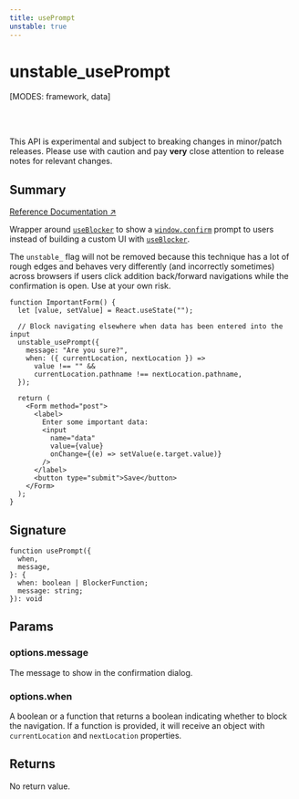 ```yaml
---
title: usePrompt
unstable: true
---
```


# unstable_usePrompt

<!--
⚠️ ⚠️ IMPORTANT ⚠️ ⚠️ 

Thank you for helping improve our documentation!

This file is auto-generated from the JSDoc comments in the source
code, so please edit the JSDoc comments in the file below and this
file will be re-generated once those changes are merged.

https://github.com/remix-run/react-router/blob/main/packages/react-router/lib/dom/lib.tsx
-->

[MODES: framework, data]

<br />
<br />

<docs-warning>This API is experimental and subject to breaking changes in 
minor/patch releases. Please use with caution and pay **very** close attention 
to release notes for relevant changes.</docs-warning>

## Summary

[Reference Documentation ↗](https://api.reactrouter.com/v7/functions/react_router.index.unstable_usePrompt.html)

Wrapper around [`useBlocker`](../hooks/useBlocker) to show a [`window.confirm`](https://developer.mozilla.org/en-US/docs/Web/API/Window/confirm)
prompt to users instead of building a custom UI with [`useBlocker`](../hooks/useBlocker).

The `unstable_` flag will not be removed because this technique has a lot of
rough edges and behaves very differently (and incorrectly sometimes) across
browsers if users click addition back/forward navigations while the
confirmation is open. Use at your own risk.

```tsx
function ImportantForm() {
  let [value, setValue] = React.useState("");

  // Block navigating elsewhere when data has been entered into the input
  unstable_usePrompt({
    message: "Are you sure?",
    when: ({ currentLocation, nextLocation }) =>
      value !== "" &&
      currentLocation.pathname !== nextLocation.pathname,
  });

  return (
    <Form method="post">
      <label>
        Enter some important data:
        <input
          name="data"
          value={value}
          onChange={(e) => setValue(e.target.value)}
        />
      </label>
      <button type="submit">Save</button>
    </Form>
  );
}
```

## Signature

```tsx
function usePrompt({
  when,
  message,
}: {
  when: boolean | BlockerFunction;
  message: string;
}): void
```

## Params

### options.message

The message to show in the confirmation dialog.

### options.when

A boolean or a function that returns a boolean indicating whether to block the navigation. If a function is provided, it will receive an
object with `currentLocation` and `nextLocation` properties.

## Returns

No return value.


